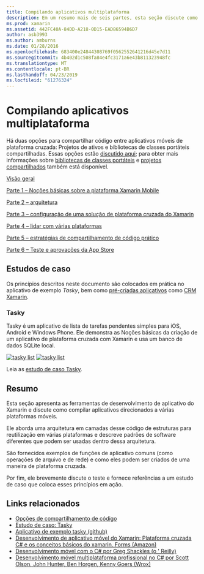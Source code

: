 ```yaml
---
title: Compilando aplicativos multiplataforma
description: Em um resumo mais de seis partes, esta seção discute como criar aplicativos usando a plataforma de desenvolvimento do Xamarin – de Noções básicas sobre o funcionamento do Xamarin para projetar aplicativos móveis e, em seguida, teste e implantação em várias lojas de aplicativos.
ms.prod: xamarin
ms.assetid: 442FC40A-84DD-A218-0D15-EAD86594B6D7
author: asb3993
ms.author: amburns
ms.date: 01/28/2016
ms.openlocfilehash: 683400e24844308769f0562552641216d45e7d11
ms.sourcegitcommit: 4b402d1c508fa84e4fc3171a6e43b811323948fc
ms.translationtype: MT
ms.contentlocale: pt-BR
ms.lasthandoff: 04/23/2019
ms.locfileid: "61276324"
---
```

# <a name="building-cross-platform-applications"></a>Compilando aplicativos multiplataforma

Há duas opções para compartilhar código entre aplicativos móveis de plataforma cruzada: Projetos de ativos e bibliotecas de classes portáteis compartilhadas. Essas opções estão [discutido aqui](~/cross-platform/app-fundamentals/code-sharing.md); para obter mais informações sobre [bibliotecas de classes portáteis](~/cross-platform/app-fundamentals/pcl.md) e [projetos compartilhados](~/cross-platform/app-fundamentals/shared-projects.md) também está disponível.

<a name="Sections" />

 [Visão geral](~/cross-platform/app-fundamentals/building-cross-platform-applications/overview.md)

 [Parte 1 – Noções básicas sobre a plataforma Xamarin Mobile](~/cross-platform/app-fundamentals/building-cross-platform-applications/understanding-the-xamarin-mobile-platform.md)

 [Parte 2 – arquitetura](~/cross-platform/app-fundamentals/building-cross-platform-applications/architecture.md)

 [Parte 3 – configuração de uma solução de plataforma cruzada do Xamarin](~/cross-platform/app-fundamentals/building-cross-platform-applications/setting-up-a-xamarin-cross-platform-solution.md)

 [Parte 4 – lidar com várias plataformas](~/cross-platform/app-fundamentals/building-cross-platform-applications/platform-divergence-abstraction-divergent-implementation.md)

 [Parte 5 – estratégias de compartilhamento de código prático](~/cross-platform/app-fundamentals/building-cross-platform-applications/practical-code-sharing-strategies.md)

 [Parte 6 – Teste e aprovações da App Store](~/cross-platform/app-fundamentals/building-cross-platform-applications/testing-and-app-store-approvals.md)

 <a name="Cross-Platform_Mobile_Application_Case_Studies" />

## <a name="case-studies"></a>Estudos de caso

Os princípios descritos neste documento são colocados em prática no aplicativo de exemplo *Tasky*, bem como [pré-criadas aplicativos](https://xamarin.com/prebuilt) como [CRM Xamarin](https://xamarin.com/prebuilt/#xamarincrm).

 <a name="Tasky" />

### <a name="tasky"></a>Tasky

Tasky é um aplicativo de lista de tarefas pendentes simples para iOS, Android e Windows Phone.
Ele demonstra as Noções básicas da criação de um aplicativo de plataforma cruzada com Xamarin e usa um banco de dados SQLite local.

 [![tasky list](images/iphone-list-sml.png)](images/iphone-list.png#lightbox) [![tasky list](images/iphone-list-sml.png)](images/iphone-list.png#lightbox)

Leia as [estudo de caso Tasky](~/cross-platform/app-fundamentals/building-cross-platform-applications/case-study-tasky.md).

## <a name="summary"></a>Resumo

Esta seção apresenta as ferramentas de desenvolvimento de aplicativo do Xamarin e discute como compilar aplicativos direcionados a várias plataformas móveis.

Ele aborda uma arquitetura em camadas desse código de estruturas para reutilização em várias plataformas e descreve padrões de software diferentes que podem ser usadas dentro dessa arquitetura.

São fornecidos exemplos de funções de aplicativo comuns (como operações de arquivo e de rede) e como eles podem ser criados de uma maneira de plataforma cruzada.

Por fim, ele brevemente discute o teste e fornece referências a um estudo de caso que coloca esses princípios em ação.

## <a name="related-links"></a>Links relacionados

- [Opções de compartilhamento de código](~/cross-platform/app-fundamentals/code-sharing.md)
- [Estudo de caso: Tasky](~/cross-platform/app-fundamentals/building-cross-platform-applications/case-study-tasky.md)
- [Aplicativo de exemplo tasky (github)](https://developer.xamarin.com/samples/mobile/TaskyPortable/)
- [Desenvolvimento de aplicativo móvel do Xamarin: Plataforma cruzada C# e os conceitos básicos do xamarin. Forms (Amazon)](http://www.amazon.com/Xamarin-Mobile-Application-Development-Cross-Platform/dp/1484202155/)
- [Desenvolvimento móvel com o C# por Greg Shackles (o ' Reilly)](http://shop.oreilly.com/product/0636920024002.do)
- [Desenvolvimento móvel multiplataforma profissional no C# por Scott Olson, John Hunter, Ben Horgen, Kenny Goers (Wrox)](http://www.wrox.com/WileyCDA/WroxTitle/Professional-Cross-Platform-Mobile-Development-in-C-.productCd-1118157702.html)
